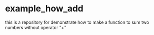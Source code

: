# example_how_add

this is a repository for demonstrate how to make a function to sum two numbers without operator "+"
